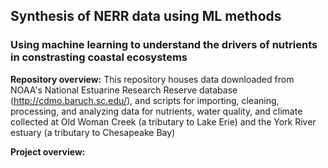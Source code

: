 ## Synthesis of NERR data using ML methods

### Using machine learning to understand the drivers of nutrients in constrasting coastal ecosystems

 **Repository overview:** This repository houses data downloaded from NOAA's National Estuarine Research Reserve database (http://cdmo.baruch.sc.edu/), and scripts for importing, cleaning, processing, and analyzing data for nutrients, water quality, and climate collected at Old Woman Creek (a tributary to Lake Erie) and the York River estuary (a tributary to Chesapeake Bay)

**Project overview:** 

